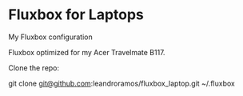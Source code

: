 # Fluxbox for Laptops
My Fluxbox configuration

Fluxbox optimized for my Acer Travelmate B117.

Clone the repo:

git clone git@github.com:leandroramos/fluxbox_laptop.git ~/.fluxbox
